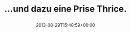 ---
retweeted: false
source: <a href="http://twitter.com" rel="nofollow">Twitter Web Client</a>
entities:
  hashtags: []
  symbols: []
  user_mentions: []
  urls:
  - url: http://t.co/uBIYMnbhjw
    expanded_url: http://youtu.be/rrXUbuhTOA4?t=1h31m15s
    display_url: youtu.be/rrXUbuhTOA4?t=…
    indices:
    - '29'
    - '51'
display_text_range:
- '0'
- '51'
favorite_count: '0'
id_str: '373110035896750081'
truncated: false
retweet_count: '0'
id: '373110035896750081'
possibly_sensitive: false
created_at: Thu Aug 29 15:48:59 +0000 2013
favorited: false
full_text: "…und dazu eine Prise Thrice."
lang: de
quote_url: http://youtu.be/rrXUbuhTOA4?t=1h31m15s
tags:
- pesos/twitter
date: '2013-08-29T15:48:59+00:00'
src: https://twitter.com/bascht/status/373110035896750081
original_url: https://twitter.com/bascht/status/373110035896750081
type: twitter_tweet
text: "…und dazu eine Prise Thrice."
title: "…und dazu eine Prise Thrice.\n"

---